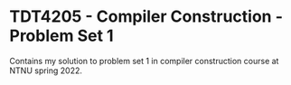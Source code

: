 # TDT4205 - Compiler Construction - Problem Set 1

Contains my solution to problem set 1 in compiler construction course at NTNU
spring 2022.
